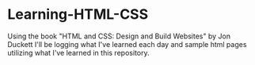 # Learning-HTML-CSS
Using the book "HTML and CSS: Design and Build Websites" by Jon Duckett 
I'll be logging what I've learned each day and sample html pages utilizing what I've learned in this repository.

